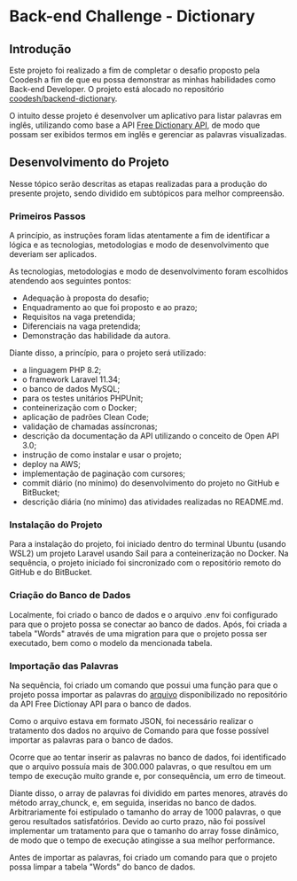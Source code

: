 # Back-end Challenge - Dictionary

## Introdução

Este projeto foi realizado a fim de completar o desafio proposto pela Coodesh a fim de que eu possa demonstrar as minhas habilidades como Back-end Developer. O projeto está alocado no repositório [coodesh/backend-dictionary](https://github.com/coodesh/backend-dictionary).

O intuito desse projeto é desenvolver um aplicativo para listar palavras em inglês, utilizando como base a API [Free Dictionary API](https://dictionaryapi.dev/), de modo que possam ser exibidos termos em inglês e gerenciar as palavras visualizadas.


## Desenvolvimento do Projeto

Nesse tópico serão descritas as etapas realizadas para a produção do presente projeto, sendo dividido em subtópicos para melhor compreensão.

### Primeiros Passos

A princípio, as instruções foram lidas atentamente a fim de identificar a lógica e as tecnologias, metodologias e modo de desenvolvimento que deveriam ser aplicados.

As tecnologias, metodologias e modo de desenvolvimento foram escolhidos atendendo aos seguintes pontos:
- Adequação à proposta do desafio;
- Enquadramento ao que foi proposto e ao prazo;
- Requisitos na vaga pretendida;
- Diferenciais na vaga pretendida;
- Demonstração das habilidade da autora.

Diante disso, a princípio, para o projeto será utilizado:
- a linguagem PHP 8.2;
- o framework Laravel 11.34;
- o banco de dados MySQL;
- para os testes unitários PHPUnit;
- conteinerização com o Docker;
- aplicação de padrões Clean Code;
- validação de chamadas assíncronas;
- descrição da documentação da API utilizando o conceito de Open API 3.0;
- instrução de como instalar e usar o projeto;
- deploy na AWS;
- implementação de paginação com cursores;
- commit diário (no mínimo) do desenvolvimento do projeto no GitHub e BitBucket;
- descrição diária (no mínimo) das atividades realizadas no README.md.

### Instalação do Projeto

Para a instalação do projeto, foi iniciado dentro do terminal Ubuntu (usando WSL2) um projeto Laravel usando Sail para a conteinerização no Docker.
Na sequência, o projeto iniciado foi sincronizado com o repositório remoto do GitHub e do BitBucket.

### Criação do Banco de Dados
Localmente, foi criado o banco de dados e o arquivo .env foi configurado para que o projeto possa se conectar ao banco de dados.
Após, foi criada a tabela "Words" através de uma migration para que o projeto possa ser executado, bem como o modelo da mencionada tabela.

### Importação das Palavras
Na sequência, foi criado um comando que possui uma função para que o projeto possa importar as palavras do [arquivo](https://raw.githubusercontent.com/dwyl/english-words/refs/heads/master/words_dictionary.json) disponibilizado no repositório da API Free Dictionay API para o banco de dados.

Como o arquivo estava em formato JSON, foi necessário realizar o tratamento dos dados no arquivo de Comando para que fosse possível importar as palavras para o banco de dados.

Ocorre que ao tentar inserir as palavras no banco de dados, foi identificado que o arquivo possuía mais de 300.000 palavras, o que resultou em um tempo de execução muito grande e, por consequência, um erro de timeout.

Diante disso, o array de palavras foi dividido em partes menores, através do método array_chunck, e, em seguida, inseridas no banco de dados. Arbitrariamente foi estipulado o tamanho do array de 1000 palavras, o que gerou resultados satisfatórios. Devido ao curto prazo, não foi possível implementar um tratamento para que o tamanho do array fosse dinâmico, de modo que o tempo de execução atingisse a sua melhor performance.

Antes de importar as palavras, foi criado um comando para que o projeto possa limpar a tabela "Words" do banco de dados.